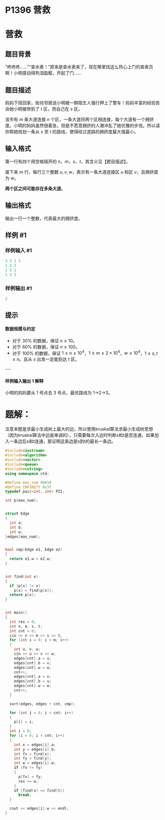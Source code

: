 # P1396 营救

# 营救

## 题目背景

“咚咚咚……”“查水表！”原来是查水表来了，现在哪里找这么热心上门的查表员啊！小明感动得热泪盈眶，开起了门……

## 题目描述

妈妈下班回家，街坊邻居说小明被一群陌生人强行押上了警车！妈妈丰富的经验告诉她小明被带到了 $t$ 区，而自己在 $s$ 区。

该市有 $m$ 条大道连接 $n$ 个区，一条大道将两个区相连接，每个大道有一个拥挤度。小明的妈妈虽然很着急，但是不愿意拥挤的人潮冲乱了她优雅的步伐。所以请你帮她规划一条从 $s$ 至 $t$ 的路线，使得经过道路的拥挤度最大值最小。

## 输入格式

第一行有四个用空格隔开的 $n$，$m$，$s$，$t$，其含义见【题目描述】。

接下来 $m$ 行，每行三个整数 $u, v, w$，表示有一条大道连接区 $u$ 和区 $v$，且拥挤度为 $w$。

**两个区之间可能存在多条大道**。

## 输出格式

输出一行一个整数，代表最大的拥挤度。

## 样例 #1

### 样例输入 #1

```python
3 3 1 3
1 2 2
2 3 1
1 3 3
```

### 样例输出 #1

```python
2
```

## 提示

#### 数据规模与约定

- 对于 $30\%$ 的数据，保证 $n\leq 10$。
- 对于 $60\%$ 的数据，保证 $n\leq 100$。
- 对于 $100\%$ 的数据，保证 $1 \leq n\leq 10^4$，$1 \leq m \leq 2 \times 10^4$，$w \leq 10^4$，$1 \leq s, t \leq n$。且从 $s$ 出发一定能到达 $t$ 区。

\---&#x20;

#### 样例输入输出 1 解释

小明的妈妈要从 $1$ 号点去 $3$ 号点，最优路线为 $1$->$2$->$3$。

# 题解：

注意本题是求最小生成树上最大的边，所以使用kruskal算法求最小生成树思想（因为kruskal算法中边是单调的），只需要每次入边时判断s和t是否连通，如果加入一条边后s和t连通，那证明这条边是s到t的最长一条边。

```c++
#include<iostream>
#include<algorithm>
#include<vector>
#include<queue>
#include<cstring>
using namespace std;

#define max_num 40010
#define INFINITY 0x3f
typedef pair<int, int> PII;

int p[max_num];


struct Edge
{
  int a;
  int b;
  int w;
}edges[max_num];


bool cmp(Edge e1, Edge e2)
{
  return e1.w < e2.w;
}


int find(int x)
{
  if (p[x] != x)
    p[x] = find(p[x]);
  return p[x];
}


int main()
{
  int res = 0;
  int n, m, s, t;
  int cnt = 0;
  cin >> n >> m >> s >> t;
  for (int i = 0; i < m; i++)
  {
    int u, v, w;
    cin >> u >> v >> w;
    edges[cnt].a = u;
    edges[cnt].b = v;
    edges[cnt].w = w;
    cnt++;
    edges[cnt].a = v;
    edges[cnt].b = u;
    edges[cnt].w = w;
    cnt++;
  }

  sort(edges, edges + cnt, cmp);

  for (int i = 0; i < cnt; i++)
  {
    p[i] = i;
  }
  int i = 0;
  for (i = 0; i < cnt; i++)
  {
    int x = edges[i].a;
    int y = edges[i].b;
    int fx = find(x);
    int fy = find(y);
    int w = edges[i].w;
    if (fx != fy)
    {
      p[fx] = fy;
      res += w;
    }
    if (find(s) == find(t))
      break;
  }

  cout << edges[i].w << endl;
}

```
